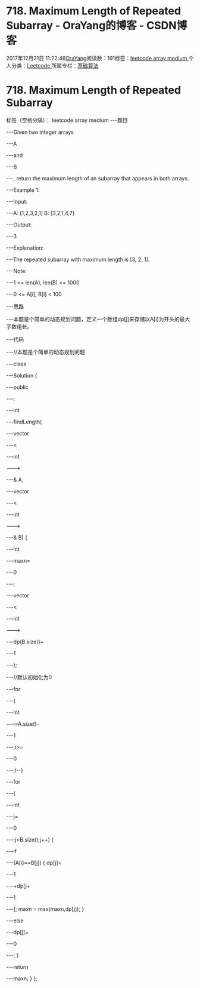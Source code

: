 
# 718. Maximum Length of Repeated Subarray - OraYang的博客 - CSDN博客

2017年12月21日 11:22:46[OraYang](https://me.csdn.net/u010665216)阅读数：191标签：[leetcode																](https://so.csdn.net/so/search/s.do?q=leetcode&t=blog)[array																](https://so.csdn.net/so/search/s.do?q=array&t=blog)[medium																](https://so.csdn.net/so/search/s.do?q=medium&t=blog)[
							](https://so.csdn.net/so/search/s.do?q=array&t=blog)[
																					](https://so.csdn.net/so/search/s.do?q=leetcode&t=blog)个人分类：[Leetcode																](https://blog.csdn.net/u010665216/article/category/7026962)
[
																					](https://so.csdn.net/so/search/s.do?q=leetcode&t=blog)所属专栏：[基础算法](https://blog.csdn.net/column/details/16604.html)[
							](https://so.csdn.net/so/search/s.do?q=leetcode&t=blog)



# 718. Maximum Length of Repeated Subarray
标签（空格分隔）： leetcode array medium
---题目

---Given two integer arrays

---A

---and

---B

---, return the maximum length of an subarray that appears in both arrays.

---Example 1:


---Input:

---A: [1,2,3,2,1]
B: [3,2,1,4,7]

---Output:

---3

---Explanation:

---The repeated subarray with maximum length is [3, 2, 1].

---Note:


---1 <= len(A), len(B) <= 1000

---0 <= A[i], B[i] < 100


---思路

---本题是个简单的动态规划问题，定义一个数组dp[j]来存储以A[i]为开头的最大子数组长。

---代码

---//本题是个简单的动态规划问题

---class

---Solution {

---public

---:

---int

---findLength(

---vector

---<

---int

--->

---& A,

---vector

---<

---int

--->

---& B) {

---int

---maxn=

---0

---;

---vector

---<

---int

--->

---dp(B.size()+

---1

---);

---//默认初始化为0

---for

---(

---int

---i=A.size()-

---1

---;i>=

---0

---;i--)

---for

---(

---int

---j=

---0

---;j<B.size();j++)
            {

---if

---(A[i]==B[j])
                {
                    dp[j]=

---1

---+dp[j+

---1

---];
                    maxn = max(maxn,dp[j]);
                }

---else

---dp[j]=

---0

---;
            }

---return

---maxn;
    }
};


